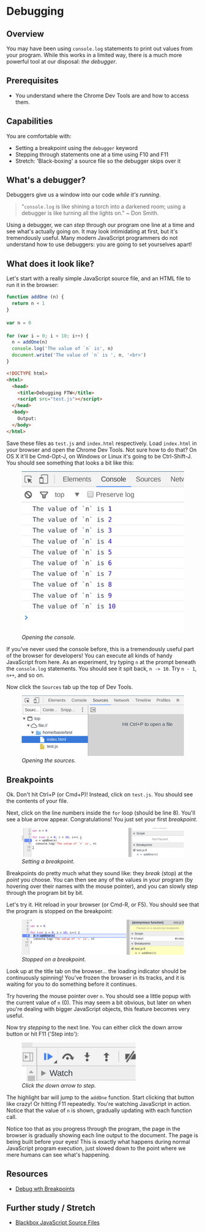 # Debugging

## Overview

You may have been using `console.log` statements to print out values from your program. While this works in a limited way, there is a much more powerful tool at our disposal: _the debugger_.


## Prerequisites

- You understand where the Chrome Dev Tools are and how to access them.


## Capabilities

You are comfortable with:

- Setting a breakpoint using the `debugger` keyword
- Stepping through statements one at a time using F10 and F11
- Stretch: 'Black-boxing' a source file so the debugger skips over it


## What's a debugger?

Debuggers give us a window into our code _while it's running_.

> "`console.log` is like shining a torch into a darkened room; using a debugger is like turning all the lights on." ~ Don Smith.

Using a debugger, we can _step_ through our program one line at a time and see what's actually going on. It may look intimidating at first, but it's tremendously useful. Many modern JavaScript programmers do not understand how to use debuggers: you are going to set yourselves apart!


## What does it look like?

Let's start with a really simple JavaScript source file, and an HTML file to run it in the browser:

```js
function addOne (n) {
  return n + 1
}

var n = 0

for (var i = 0; i < 10; i++) {
  n = addOne(n)
  console.log('The value of `n` is', n)
  document.write('The value of `n` is ', n, '<br>')
}
```

```html
<!DOCTYPE html>
<html>
  <head>
    <title>Debugging FTW</title>
    <script src="test.js"></script>
  </head>
  <body>
    Output:
  </body>
</html>
```

Save these files as `test.js` and `index.html` respectively. Load `index.html` in your browser and open the Chrome Dev Tools. Not sure how to do that? On OS X it'll be Cmd-Opt-J, on Windows or Linux it's going to be Ctrl-Shift-J. You should see something that looks a bit like this:

<figure>
  <img src="./images/debugger-console.png" alt="Opening the console"><br>
  <figcaption>
    <em>Opening the console.</em>
  </figcaption>
</figure>

If you've never used the console before, this is a tremendously useful part of the browser for developers! You can execute all kinds of handy JavaScript from here. As an experiment, try typing `n` at the prompt beneath the `console.log` statements. You should see it spit back, `n -> 10`. Try `n - 1`, `n++`, and so on.

Now click the `Sources` tab up the top of Dev Tools.

<figure>
  <img src="./images/debugger.png" alt="Opening the sources"><br>
  <figcaption>
    <em>Opening the sources.</em>
  </figcaption>
</figure>


## Breakpoints

Ok. Don't hit Ctrl+P (or Cmd+P)! Instead, click on `test.js`. You should see the contents of your file.

Next, click on the line numbers inside the `for` loop (should be line 8). You'll see a blue arrow appear. Congratulations! You just set your first _breakpoint_.

<figure>
  <img src="./images/breakpoint.png" alt="Setting a breakpoint"><br>
  <figcaption>
    <em>Setting a breakpoint.</em>
  </figcaption>
</figure>

Breakpoints do pretty much what they sound like: they _break_ (stop) at the _point_ you choose. You can then see any of the values in your program (by hovering over their names with the mouse pointer), and you can slowly step through the program bit by bit.

Let's try it. Hit reload in your browser (or Cmd-R, or F5). You should see that the program is stopped on the breakpoint:

<figure>
  <img src="./images/on-breakpoint.png" alt="Stopped on a breakpoint"><br>
  <figcaption>
    <em>Stopped on a breakpoint.</em>
  </figcaption>
</figure>

Look up at the title tab on the browser... the loading indicator should be continuously spinning! You've frozen the browser in its tracks, and it is waiting for you to do something before it continues.

Try hovering the mouse pointer over `n`. You should see a little popup with the current value of `n` (0). This may seem a bit obvious, but later on when you're dealing with bigger JavaScript objects, this feature becomes very useful.

Now try _stepping_ to the next line. You can either click the down arrow button or hit F11 ('Step into'):

<figure>
  <img src="./images/controls.png" alt="Click the down arrow to step"><br>
  <figcaption>
    <em>Click the down arrow to step.</em>
  </figcaption>
</figure>

The highlight bar will jump to the `addOne` function. Start clicking that button like crazy! Or hitting F11 repeatedly. You're watching JavaScript in action. Notice that the value of `n` is shown, gradually updating with each function call.

Notice too that as you progress through the program, the page in the browser is gradually showing each line output to the document. The page is being built before your eyes! This is exactly what happens during normal JavaScript program execution, just slowed down to the point where we mere humans can see what's happening.


## Resources

- [Debug wth Breakpoints](https://developers.google.com/web/tools/chrome-devtools/debug/breakpoints/?hl=en)


## Further study / Stretch

- [Blackbox JavaScript Source Files](https://developer.chrome.com/devtools/docs/blackboxing)
